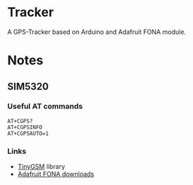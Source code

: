 # Tracker

A GPS-Tracker based on Arduino and Adafruit FONA module.

# Notes

## SIM5320

### Useful AT commands

```
AT+CGPS?
AT+CGPSINFO
AT+CGPSAUTO=1
```

### Links

* [TinyGSM](https://github.com/vshymanskyy/TinyGSM) library
* [Adafruit FONA downloads](https://learn.adafruit.com/adafruit-fona-3g-cellular-gps-breakout/downloads)

